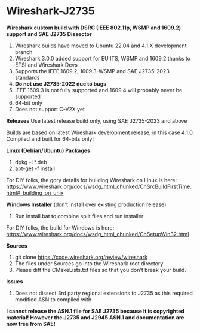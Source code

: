 # Wireshark-J2735
**Wireshark custom build with DSRC (IEEE 802.11p, WSMP and 1609.2) support and SAE J2735 Dissector**

1. Wireshark builds have moved to Ubuntu 22.04 and 4.1.X development branch
2. Wireshark 3.0.0 added support for EU ITS, WSMP and 1609.2 thanks to ETSI and Wireshark Devs
3. Supports the IEEE 1609.2, 1609.3-WSMP and SAE J2735-2023 standards
4. **Do not use J2735-2022 due to bugs**
5. IEEE 1609.3 is not fully supported and 1609.4 will probably never be supported
6. 64-bit only
7. Does not support C-V2X yet

**Releases**
Use latest release build only, using SAE J2735-2023 and above

Builds are based on latest Wireshark development release, in this case 4.1.0.  Compiled and built for 64-bits only!

**Linux (Debian/Ubuntu) Packages**
1. dpkg -i *.deb
2. apt-get -f install

For DIY folks, the gory details for building Wireshark on Linux is here: https://www.wireshark.org/docs/wsdg_html_chunked/ChSrcBuildFirstTime.html#_building_on_unix

**Windows Installer** (don't install over existing production release)
1. Run install.bat to combine split files and run installer

For DIY folks, the build for Windows is here: https://www.wireshark.org/docs/wsdg_html_chunked/ChSetupWin32.html

**Sources**
1. git clone https://code.wireshark.org/review/wireshark
2. The files under Sources go into the Wireshark root directory
3. Please diff the CMakeLists.txt files so that you don't break your build.

**Issues**
1. Does not dissect 3rd party regional extensions to J2735 as this required modified ASN to compiled with

**I cannot release the ASN.1 file for SAE J2735 because it is copyrighted material!  However the J2735 and J2945 ASN.1 and documentation are now free from SAE!**

